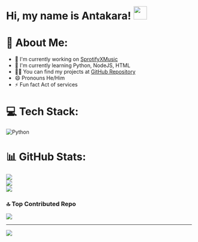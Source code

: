 # Hi, my name is Antakara! <img height="36px" width="36px" src="https://user-images.githubusercontent.com/18350557/176309783-0785949b-9127-417c-8b55-ab5a4333674e.gif">

# 💫 About Me:
- 🔭 I'm currently working on [SprotifyXMusic](https://github.com/Mister-Man7/SprotifyXMusic)
- 🌱 I'm currently learning Python, NodeJS, HTML
- 👨‍💻 You can find my projects at [GitHub Repository](https://github.com/Mister-Man7/SprotifyXMusic)
- 😄 Pronouns He/Him
- ⚡ Fun fact Act of services


# 💻 Tech Stack:
![Python](https://img.shields.io/badge/python-3670A0?style=for-the-badge&logo=python&logoColor=ffdd54)
# 📊 GitHub Stats:
![](https://github-readme-stats.vercel.app/api?username=Mister-Man7&theme=transparent&hide_border=false&include_all_commits=true&count_private=true)<br/>![](https://github-readme-streak-stats.herokuapp.com/?user=Mister-Man7&theme=transparent&hide_border=false)<br/>
![](https://github-readme-stats.vercel.app/api/top-langs/?username=Mister-Man7&theme=transparent&hide_border=false&include_all_commits=true&count_private=true&layout=compact)

### 🔝 Top Contributed Repo
![](https://github-contributor-stats.vercel.app/api?username=Mister-Man7&limit=5&theme=tokyonight&combine_all_yearly_contributions=true)

---
[![](https://visitcount.itsvg.in/api?id=Mister-Man7&icon=3&color=7)](https://visitcount.itsvg.in)
